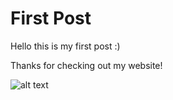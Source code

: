 # First Post

Hello this is my first post :) 

Thanks for checking out my website!

![alt text](/favicon.ico.pink)
